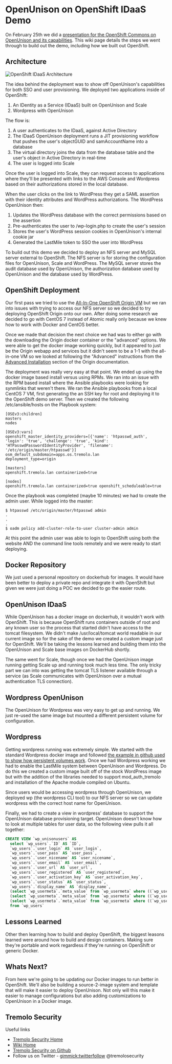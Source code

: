 # OpenUnison on OpenShift IDaaS Demo

On February 25th we did a [presentation for the OpenShift Commons on OpenUnison and its capabilities](https://www.youtube.com/watch?v=E6UWEubjdno&feature=youtu.be).  This wiki page details
the steps we went through to build out the demo, including how we built out OpenShift.

## Architecture

![OpenShift IDaaS Architecture](https://www.tremolosecurity.com/docs/tremolosecurity-docs/images/openshift/openshift.png)

The idea behind the deployment was to show off OpenUnison's capabilities for both SSO and user provisioning.  We deployed two
applications inside of OpenShift:

1. An IDentity as a Service (IDaaS) built on OpenUnison and Scale
2. Wordpress with OpenUnison

The flow is:

1. A user authenticates to the IDaaS, against Active Directory
2. The IDaaS OpenUnison deployment runs a JIT provisioning workflow that pushes the user's objectGUID and samAccountName into a database
3. The virtual directory joins the data from the database table and the user's object in Active Directory in real-time
4. The user is logged into Scale

Once the user is logged into Scale, they can request access to applications where they'll be presented with links to the AWS Console and Wordpress based on their authorizations stored in the local database.

When the user clicks on the link to WordPress they get a SAML assertion with their identity attributes and WordPress authorizations.  The
WordPress OpenUnison then:

1. Updates the WordPress database with the correct permissions based on the assertion
2. Pre-authenticates the user to /wp-login.php to create the user's session
3. Stores the user's WordPress session cookies in OpenUnison's internal cookie jar
4. Generated the LastMile token to SSO the user into WordPress

To build out this demo we decided to deploy an NFS server and MySQL server external to OpenShift.  The NFS server is for storing the
configuration files for OpenUnison, Scale and WordPress.  The MySQL server stores the audit database used by OpenUnison, the authorization database used by OpenUnison and the database used by WordPress.

## OpenShift Deployment

Our first pass we tried to use the [All-In-One OpenShift Origin VM](https://www.openshift.org/vm/) but we ran into issues with trying to access our NFS server so we decided to try deploying OpenShift Origin onto our own.  After doing some research we decided to go with CentOS 7 instead of Atomic really only because we knew how to work with Docker and CentOS better.  

Once we made that decision the next choice we had was to either go with the downloading the Origin docker container or the "advanced" options.  We were able to get the docker image working quickly, but it appeared to just be the Origin webapp and services but it didn't seem to be a 1-1 with the all-in-one VM so we looked at following the "Advanced" instructions from the [Advanced Installation](https://docs.openshift.org/latest/install_config/install/index.html) section of the Origin documentation.

The deployment was really very easy at that point.  We ended up using the docker image based install versus using RPMs.  We ran into an issue with the RPM based install where the Ansible playbooks were looking for synmlinks that weren't there.  We ran the Ansible playbooks from a local CentOS 7 VM, first generating the an SSH key for root and deploying it to the OpenShift demo server.  Then we created the
following /etc/ansible/hosts on the Playbook system:

```
[OSEv3:children]
masters
nodes

[OSEv3:vars]
openshift_master_identity_providers=[{'name': 'htpasswd_auth', 'login': 'true', 'challenge': 'true', 'kind': 'HTPasswdPasswordIdentityProvider', 'filename': '/etc/origin/master/htpasswd'}]
osm_default_subdomain=apps.os.tremolo.lan
deployment_type=origin

[masters]
openshift.tremolo.lan containerized=true

[nodes]
openshift.tremolo.lan containerized=true openshift_scheduleable=true
```

Once the playbook was completed (maybe 10 minutes) we had to create the admin user.  While logged into the master:

```
$ htpasswd /etc/origin/master/htpasswd admin
.
.
.
$ oadm policy add-cluster-role-to-user cluster-admin admin
```  

At this point the admin user was able to login to OpenShift using both the website AND the command line tools remotely and we were ready to start deploying.

## Docker Repository

We just used a personal repository on dockerhub for images.  It would have been better to deploy a private repo and integrate it with OpenShift but given we were just doing a POC we decided to go the easier route.

## OpenUnison IDaaS

While OpenUnison has a docker image on dockerhub, it wouldn't work with OpenShift.  This is because OpenShift runs containers outside of root and any known user so the process that started didn't have access to the tomcat filesystem.  We didn't make /usr/local/tomcat world readable in our current image so for the sake of the demo we created a custom image just for OpenShift.  We'll be taking the lessons learned and building them into the OpenUnison and Scale base images on DockerHub shortly.

The same went for Scale, though once we had the OpenUnison image running getting Scale up and running took much less time.  The only tricky part we can into was getting the tomcat TLS listener available through a service (as Scale communicates with OpenUnison over a mutual authentication TLS connection).

## Wordpress OpenUnison

The OpenUnison for Wordpress was very easy to get up and running.  We just re-used the same image but mounted a different persistent volume for configuration.

## Wordpress

Getting wordpress running was extremely simple. We started with the standard Wordpress docker image and followed [the example in github used to show how persistent volumes work](https://github.com/openshift/origin/tree/master/examples/wordpress).  Once we had Wordpress working we had to enable the LastMile system between OpenUnison and Wordpress.  Do do this we created a custom image built off of the stock WordPress image but with the addition of the libraries needed to support mod_auth_tremolo and installation of the Apache module compiled on Ubuntu.  

Since users would be accessing wordpress through OpenUnison, we deployed wp (the wordpress CLI tool) to our NFS server so we can update wordpress with the correct host name for OpenUnison.  

Finally, we had to create a view in wordpress' database to support the OpenUnison database provisioning target.  OpenUnison doesn't know how to look at multiple tables for user data, so the following view pulls it all together:

```sql
CREATE VIEW `wp_unisonusers` AS
  select `wp_users`.`ID` AS `ID`,
  `wp_users`.`user_login` AS `user_login`,
  `wp_users`.`user_pass` AS `user_pass`,
  `wp_users`.`user_nicename` AS `user_nicename`,
  `wp_users`.`user_email` AS `user_email`,
  `wp_users`.`user_url` AS `user_url`,
  `wp_users`.`user_registered` AS `user_registered`,
  `wp_users`.`user_activation_key` AS `user_activation_key`,
  `wp_users`.`user_status` AS `user_status`,
  `wp_users`.`display_name` AS `display_name`,
  (select `wp_usermeta`.`meta_value` from `wp_usermeta` where ((`wp_usermeta`.`user_id` = `wp_users`.`ID`) and (`wp_usermeta`.`meta_key` = 'first_name'))) AS `first_name`,
  (select `wp_usermeta`.`meta_value` from `wp_usermeta` where ((`wp_usermeta`.`user_id` = `wp_users`.`ID`) and (`wp_usermeta`.`meta_key` = 'last_name'))) AS `last_name`,
  (select `wp_usermeta`.`meta_value` from `wp_usermeta` where ((`wp_usermeta`.`user_id` = `wp_users`.`ID`) and (`wp_usermeta`.`meta_key` = 'use_ssl'))) AS `use_ssl`
  from `wp_users`
```

## Lessons Learned

Other then learning how to build and deploy OpenShift, the biggest leasons learned were around how to build and design containers.  Making sure they're portable and work regardless if they're running on OpenShift or generic Docker.  

## Whats Next?

From here we're going to be updating our Docker images to run better in OpenShift.  We'll also be building a source-2-image system and template that will make it easier to deploy OpenUnison.  Not only will this make it easier to manage configurations but also adding customizations to OpenUnison in a Docker image.

## Tremolo Security
Useful links

* [Tremolo Security Home](https://www.tremolosecurity.com/)
* [Wiki Home](https://www.tremolosecurity.com/wiki/#!index.md)
* [Tremolo Security on Github](https://www.github.com/tremolosecurity/)
* Follow us on Twitter - [gimmick:twitterfollow](tremolosecurity) @tremolosecurity
